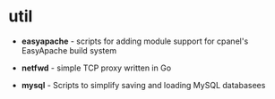 util
====

* **easyapache** - scripts for adding module support for cpanel's EasyApache build system

* **netfwd** - simple TCP proxy written in Go

* **mysql** - Scripts to simplify saving and loading MySQL databasees
